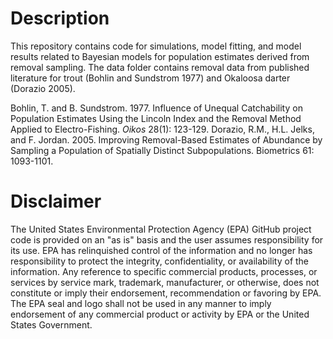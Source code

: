 # Description
This repository contains code for simulations, model fitting, and model results related to Bayesian models for population estimates derived from removal sampling. The data folder contains removal data from published literature for trout (Bohlin and Sundstrom 1977) and Okaloosa darter (Dorazio 2005). 


Bohlin, T. and B. Sundstrom. 1977. Influence of Unequal Catchability on Population Estimates Using the Lincoln Index and the Removal Method Applied to Electro-Fishing. _Oikos_ 28(1): 123-129.
Dorazio, R.M., H.L. Jelks, and F. Jordan. 2005. Improving Removal-Based Estimates of Abundance by Sampling a Population of Spatially Distinct Subpopulations. Biometrics 61: 1093-1101. 

# Disclaimer
The United States Environmental Protection Agency (EPA) GitHub project code is provided on an "as is" basis and the user assumes responsibility for its use. EPA has relinquished control of the information and no longer has responsibility to protect the integrity, confidentiality, or availability of the information. Any reference to specific commercial products, processes, or services by service mark, trademark, manufacturer, or otherwise, does not constitute or imply their endorsement, recommendation or favoring by EPA. The EPA seal and logo shall not be used in any manner to imply endorsement of any commercial product or activity by EPA or the United States Government.
